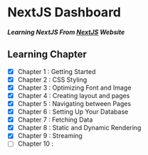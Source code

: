 # NextJS Dashboard
***Learning NextJS From [NextJS](https://nextjs.org/learn/dashboard-app) Website***



## Learning Chapter
- [x] Chapter 1 : Getting Started
- [x] Chapter 2 : CSS Styling
- [x] Chapter 3 : Optimizing Font and Image
- [x] Chapter 4 : Creating layout and pages
- [x] Chapter 5 : Navigating between Pages
- [x] Chapter 6 : Setting Up Your Database
- [x] Chapter 7 : Fetching Data
- [x] Chapter 8 : Static and Dynamic Rendering 
- [x] Chapter 9 : Streaming
- [ ] Chapter 10 : 